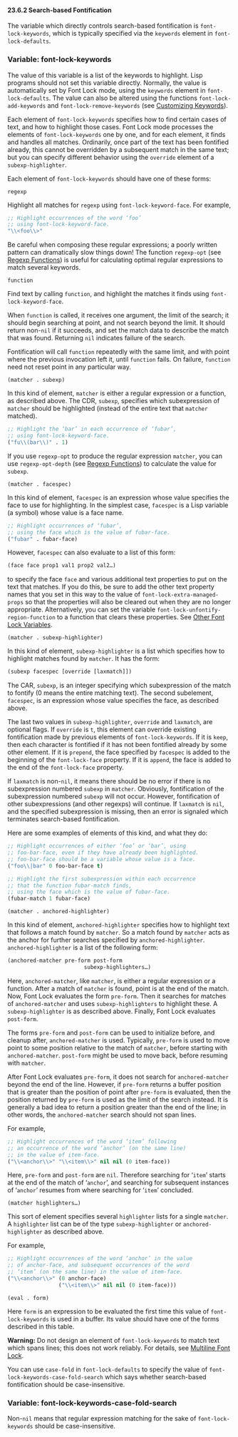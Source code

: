 

#### 23.6.2 Search-based Fontification

The variable which directly controls search-based fontification is `font-lock-keywords`, which is typically specified via the `keywords` element in `font-lock-defaults`.

### Variable: **font-lock-keywords**

The value of this variable is a list of the keywords to highlight. Lisp programs should not set this variable directly. Normally, the value is automatically set by Font Lock mode, using the `keywords` element in `font-lock-defaults`. The value can also be altered using the functions `font-lock-add-keywords` and `font-lock-remove-keywords` (see [Customizing Keywords](Customizing-Keywords.html)).

Each element of `font-lock-keywords` specifies how to find certain cases of text, and how to highlight those cases. Font Lock mode processes the elements of `font-lock-keywords` one by one, and for each element, it finds and handles all matches. Ordinarily, once part of the text has been fontified already, this cannot be overridden by a subsequent match in the same text; but you can specify different behavior using the `override` element of a `subexp-highlighter`.

Each element of `font-lock-keywords` should have one of these forms:

`regexp`

Highlight all matches for `regexp` using `font-lock-keyword-face`. For example,

```lisp
;; Highlight occurrences of the word ‘foo’
;; using font-lock-keyword-face.
"\\<foo\\>"
```

Be careful when composing these regular expressions; a poorly written pattern can dramatically slow things down! The function `regexp-opt` (see [Regexp Functions](Regexp-Functions.html)) is useful for calculating optimal regular expressions to match several keywords.

`function`

Find text by calling `function`, and highlight the matches it finds using `font-lock-keyword-face`.

When `function` is called, it receives one argument, the limit of the search; it should begin searching at point, and not search beyond the limit. It should return non-`nil` if it succeeds, and set the match data to describe the match that was found. Returning `nil` indicates failure of the search.

Fontification will call `function` repeatedly with the same limit, and with point where the previous invocation left it, until `function` fails. On failure, `function` need not reset point in any particular way.

`(matcher . subexp)`

In this kind of element, `matcher` is either a regular expression or a function, as described above. The CDR, `subexp`, specifies which subexpression of `matcher` should be highlighted (instead of the entire text that `matcher` matched).

```lisp
;; Highlight the ‘bar’ in each occurrence of ‘fubar’,
;; using font-lock-keyword-face.
("fu\\(bar\\)" . 1)
```

If you use `regexp-opt` to produce the regular expression `matcher`, you can use `regexp-opt-depth` (see [Regexp Functions](Regexp-Functions.html)) to calculate the value for `subexp`.

`(matcher . facespec)`

In this kind of element, `facespec` is an expression whose value specifies the face to use for highlighting. In the simplest case, `facespec` is a Lisp variable (a symbol) whose value is a face name.

```lisp
;; Highlight occurrences of ‘fubar’,
;; using the face which is the value of fubar-face.
("fubar" . fubar-face)
```

However, `facespec` can also evaluate to a list of this form:

```lisp
(face face prop1 val1 prop2 val2…)
```

to specify the face `face` and various additional text properties to put on the text that matches. If you do this, be sure to add the other text property names that you set in this way to the value of `font-lock-extra-managed-props` so that the properties will also be cleared out when they are no longer appropriate. Alternatively, you can set the variable `font-lock-unfontify-region-function` to a function that clears these properties. See [Other Font Lock Variables](Other-Font-Lock-Variables.html).

`(matcher . subexp-highlighter)`

In this kind of element, `subexp-highlighter` is a list which specifies how to highlight matches found by `matcher`. It has the form:

```lisp
(subexp facespec [override [laxmatch]])
```

The CAR, `subexp`, is an integer specifying which subexpression of the match to fontify (0 means the entire matching text). The second subelement, `facespec`, is an expression whose value specifies the face, as described above.

The last two values in `subexp-highlighter`, `override` and `laxmatch`, are optional flags. If `override` is `t`, this element can override existing fontification made by previous elements of `font-lock-keywords`. If it is `keep`, then each character is fontified if it has not been fontified already by some other element. If it is `prepend`, the face specified by `facespec` is added to the beginning of the `font-lock-face` property. If it is `append`, the face is added to the end of the `font-lock-face` property.

If `laxmatch` is non-`nil`, it means there should be no error if there is no subexpression numbered `subexp` in `matcher`. Obviously, fontification of the subexpression numbered `subexp` will not occur. However, fontification of other subexpressions (and other regexps) will continue. If `laxmatch` is `nil`, and the specified subexpression is missing, then an error is signaled which terminates search-based fontification.

Here are some examples of elements of this kind, and what they do:

```lisp
;; Highlight occurrences of either ‘foo’ or ‘bar’, using
;; foo-bar-face, even if they have already been highlighted.
;; foo-bar-face should be a variable whose value is a face.
("foo\\|bar" 0 foo-bar-face t)

;; Highlight the first subexpression within each occurrence
;; that the function fubar-match finds,
;; using the face which is the value of fubar-face.
(fubar-match 1 fubar-face)
```

`(matcher . anchored-highlighter)`

In this kind of element, `anchored-highlighter` specifies how to highlight text that follows a match found by `matcher`. So a match found by `matcher` acts as the anchor for further searches specified by `anchored-highlighter`. `anchored-highlighter` is a list of the following form:

```lisp
(anchored-matcher pre-form post-form
                        subexp-highlighters…)
```

Here, `anchored-matcher`, like `matcher`, is either a regular expression or a function. After a match of `matcher` is found, point is at the end of the match. Now, Font Lock evaluates the form `pre-form`. Then it searches for matches of `anchored-matcher` and uses `subexp-highlighters` to highlight these. A `subexp-highlighter` is as described above. Finally, Font Lock evaluates `post-form`.

The forms `pre-form` and `post-form` can be used to initialize before, and cleanup after, `anchored-matcher` is used. Typically, `pre-form` is used to move point to some position relative to the match of `matcher`, before starting with `anchored-matcher`. `post-form` might be used to move back, before resuming with `matcher`.

After Font Lock evaluates `pre-form`, it does not search for `anchored-matcher` beyond the end of the line. However, if `pre-form` returns a buffer position that is greater than the position of point after `pre-form` is evaluated, then the position returned by `pre-form` is used as the limit of the search instead. It is generally a bad idea to return a position greater than the end of the line; in other words, the `anchored-matcher` search should not span lines.

For example,

```lisp
;; Highlight occurrences of the word ‘item’ following
;; an occurrence of the word ‘anchor’ (on the same line)
;; in the value of item-face.
("\\<anchor\\>" "\\<item\\>" nil nil (0 item-face))
```

Here, `pre-form` and `post-form` are `nil`. Therefore searching for ‘`item`’ starts at the end of the match of ‘`anchor`’, and searching for subsequent instances of ‘`anchor`’ resumes from where searching for ‘`item`’ concluded.

`(matcher highlighters…)`

This sort of element specifies several `highlighter` lists for a single `matcher`. A `highlighter` list can be of the type `subexp-highlighter` or `anchored-highlighter` as described above.

For example,

```lisp
;; Highlight occurrences of the word ‘anchor’ in the value
;; of anchor-face, and subsequent occurrences of the word
;; ‘item’ (on the same line) in the value of item-face.
("\\<anchor\\>" (0 anchor-face)
                ("\\<item\\>" nil nil (0 item-face)))
```

`(eval . form)`

Here `form` is an expression to be evaluated the first time this value of `font-lock-keywords` is used in a buffer. Its value should have one of the forms described in this table.

**Warning:** Do not design an element of `font-lock-keywords` to match text which spans lines; this does not work reliably. For details, see [Multiline Font Lock](Multiline-Font-Lock.html).

You can use `case-fold` in `font-lock-defaults` to specify the value of `font-lock-keywords-case-fold-search` which says whether search-based fontification should be case-insensitive.

### Variable: **font-lock-keywords-case-fold-search**

Non-`nil` means that regular expression matching for the sake of `font-lock-keywords` should be case-insensitive.
